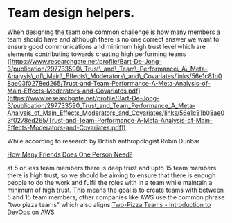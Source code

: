 # Team design helpers.

When designing the team one common challenge is how many members a team should have and although there is no one correct answer we want to ensure good communications and minimum high trust level which are elements contributing towards creating high performing teams ([https://www.researchgate.net/profile/Bart-De-Jong-3/publication/297733590\_Trust\_and\_Team\_Performance\_A\_Meta-Analysis\_of\_Main\_Effects\_Moderators\_and\_Covariates/links/56e1c81b08ae03f0278ed265/Trust-and-Team-Performance-A-Meta-Analysis-of-Main-Effects-Moderators-and-Covariates.pdf](https://www.researchgate.net/profile/Bart-De-Jong-3/publication/297733590_Trust_and_Team_Performance_A_Meta-Analysis_of_Main_Effects_Moderators_and_Covariates/links/56e1c81b08ae03f0278ed265/Trust-and-Team-Performance-A-Meta-Analysis-of-Main-Effects-Moderators-and-Covariates.pdf))

While according to research by British anthropologist Robin Dunbar

[How Many Friends Does One Person Need?](https://books.google.com.au/books?hl=en&amp;lr=&amp;id=gQ_MFDc_F4kC&amp;oi=fnd&amp;pg=PP1&amp;dq=Dunbar%27s+number+research&amp;ots=4dhjy9mkfy&amp;sig=GfaDKPN8QfvGUtGYcO-GqECnEo0#v=onepage&amp;q=Dunbar%27s%20number%20research&amp;f=false)

at 5 or less team members there is deep trust and upto 15 team members there is high trust, so we should be aiming to ensure that there is enough people to do the work and fulfil the roles with in a team while maintain a minimum of high trust. This means the goal is to create teams with between 5 and 15 team members, other companies like AWS use the common phrase &quot;two pizza teams&quot; which also aligns [Two-Pizza Teams - Introduction to DevOps on AWS](https://docs.aws.amazon.com/whitepapers/latest/introduction-devops-aws/two-pizza-teams.html) 